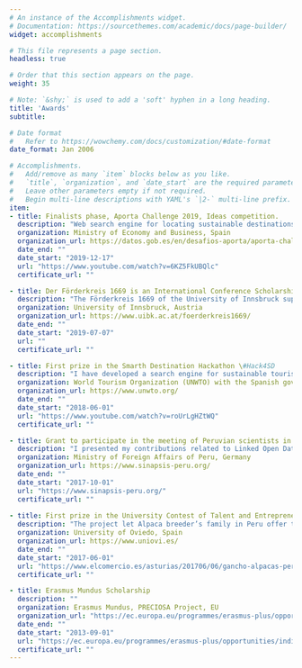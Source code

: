 ```yaml
---
# An instance of the Accomplishments widget.
# Documentation: https://sourcethemes.com/academic/docs/page-builder/
widget: accomplishments

# This file represents a page section.
headless: true

# Order that this section appears on the page.
weight: 35

# Note: `&shy;` is used to add a 'soft' hyphen in a long heading.
title: 'Awards'
subtitle:

# Date format
#   Refer to https://wowchemy.com/docs/customization/#date-format
date_format: Jan 2006

# Accomplishments.
#   Add/remove as many `item` blocks below as you like.
#   `title`, `organization`, and `date_start` are the required parameters.
#   Leave other parameters empty if not required.
#   Begin multi-line descriptions with YAML's `|2-` multi-line prefix.
item:
- title: Finalists phase, Aporta Challenge 2019, Ideas competition.
  description: "Web search engine for locating sustainable destinations. It aims to promote responsible and sustainable tourism to preserve the planet."
  organization: Ministry of Economy and Business, Spain
  organization_url: https://datos.gob.es/en/desafios-aporta/aporta-challenge-2019
  date_end: ""
  date_start: "2019-12-17"
  url: "https://www.youtube.com/watch?v=6KZ5FkUBQlc"
  certificate_url: ""

- title: Der Förderkreis 1669 is an International Conference Scholarships for Outstanding Students.
  description: "The Förderkreis 1669 of the University of Innsbruck supports excellent young researchers by funding conference participation."
  organization: University of Innsbruck, Austria
  organization_url: https://www.uibk.ac.at/foerderkreis1669/
  date_end: ""
  date_start: "2019-07-07"
  url: ""
  certificate_url: ""

- title: First prize in the Smarth Destination Hackathon \#Hack4SD
  description: "I have developed a search engine for sustainable tourism destinations [read more](https://www.youtube.com/watch?v=roUrLgHZtWQ)"
  organization: World Tourism Organization (UNWTO) with the Spanish government
  organization_url: https://www.unwto.org/
  date_end: ""
  date_start: "2018-06-01"
  url: "https://www.youtube.com/watch?v=roUrLgHZtWQ"
  certificate_url: ""

- title: Grant to participate in the meeting of Peruvian scientists in Europe at Berlin, Germany
  description: "I presented my contributions related to Linked Open Data  to the Peruvian scientists community"
  organization: Ministry of Foreign Affairs of Peru, Germany
  organization_url: https://www.sinapsis-peru.org/
  date_end: ""
  date_start: "2017-10-01"
  url: "https://www.sinapsis-peru.org/"
  certificate_url: ""
  
- title: First prize in the University Contest of Talent and Entrepreneurship - CHAMP-U
  description: "The project let Alpaca breeder’s family in Peru offer their houses to visitors [read more](https://www.elcomercio.es/asturias/201706/06/gancho-alpacas-peruanas-20170606000443-v.html)"
  organization: University of Oviedo, Spain
  organization_url: https://www.uniovi.es/
  date_end: ""
  date_start: "2017-06-01"
  url: "https://www.elcomercio.es/asturias/201706/06/gancho-alpacas-peruanas-20170606000443-v.html"
  certificate_url: ""

- title: Erasmus Mundus Scholarship
  description: ""
  organization: Erasmus Mundus, PRECIOSA Project, EU
  organization_url: "https://ec.europa.eu/programmes/erasmus-plus/opportunities/individuals/students/erasmus-mundus-joint-masters-scholarships_en"
  date_end: ""
  date_start: "2013-09-01"
  url: "https://ec.europa.eu/programmes/erasmus-plus/opportunities/individuals/students/erasmus-mundus-joint-masters-scholarships_en"
  certificate_url: ""
---
```

